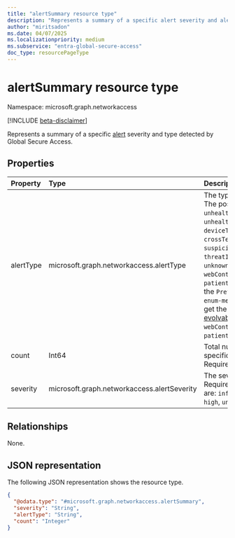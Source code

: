 ```yaml
---
title: "alertSummary resource type"
description: "Represents a summary of a specific alert severity and alert type."
author: "miritsadon"
ms.date: 04/07/2025
ms.localizationpriority: medium
ms.subservice: "entra-global-secure-access"
doc_type: resourcePageType
---
```


# alertSummary resource type

Namespace: microsoft.graph.networkaccess

[!INCLUDE [beta-disclaimer](../../includes/beta-disclaimer.md)]

Represents a summary of a specific [alert](../resources/networkaccess-alert.md) severity and type detected by Global Secure Access.

## Properties
|Property|Type|Description|
|:---|:---|:---|
|alertType|microsoft.graph.networkaccess.alertType|The type of the alerts. Required. The possible values are: `unhealthyRemoteNetworks`, `unhealthyConnectors`, `deviceTokenInconsistency`, `crossTenantAnomaly`, `suspiciousProcess`, `threatIntelligenceTransactions`, `unknownFutureValue`, `webContentBlocked`, `malware`, `patientZero`, `dlp`, `fallback`. Use the `Prefer: include-unknown-enum-members` request header to get the following values from this [evolvable enum](/graph/best-practices-concept#handling-future-members-in-evolvable-enumerations): `webContentBlocked` , `malware` , `patientZero` , `dlp` , `fallback`.|
|count|Int64|Total number of alerts with this specific severity and type. Required.|
|severity|microsoft.graph.networkaccess.alertSeverity|The severity of the alerts. Required. The possible values are: `informational`, `low`, `medium`, `high`, `unknownFutureValue`.|

## Relationships
None.

## JSON representation
The following JSON representation shows the resource type.
<!-- {
  "blockType": "resource",
  "@odata.type": "microsoft.graph.networkaccess.alertSummary"
}
-->
``` json
{
  "@odata.type": "#microsoft.graph.networkaccess.alertSummary",
  "severity": "String",
  "alertType": "String",
  "count": "Integer"
}
```

